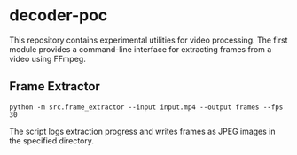 # decoder-poc

This repository contains experimental utilities for video processing. The first
module provides a command-line interface for extracting frames from a video
using FFmpeg.

## Frame Extractor

```
python -m src.frame_extractor --input input.mp4 --output frames --fps 30
```

The script logs extraction progress and writes frames as JPEG images in the
specified directory.
